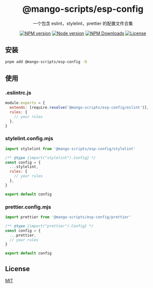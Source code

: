 <h1 align="center">
@mango-scripts/esp-config
</h1>
<p align="center">
一个包含 eslint，stylelint，prettier 的配置文件合集
<p>
<p align="center">
<a href="https://www.npmjs.com/package/@mango-scripts/esp-config" target="__blank" rel="noopener noreferrer"><img src="https://img.shields.io/npm/v/@mango-scripts/esp-config?label=" alt="NPM version"></a>
<a href="https://www.npmjs.com/package/@mango-scripts/esp-config" target="__blank" rel="noopener noreferrer"><img src="https://img.shields.io/node/v/@mango-scripts/esp-config" alt="Node version"></a>
<a href="https://www.npmjs.com/package/@mango-scripts/esp-config" target="__blank" rel="noopener noreferrer"><img alt="NPM Downloads" src="https://img.shields.io/npm/dt/@mango-scripts/esp-config"></a>
<a href="./LICENSE" target="__blank" rel="noopener noreferrer"><img alt="License" src="https://img.shields.io/github/license/Albertlin0923/mango-scripts"></a>
</p>

## 安装

```bash
pnpm add @mango-scripts/esp-config -D
```

## 使用

### .eslintrc.js

```js
module.exports = {
  extends: [require.resolve('@mango-scripts/esp-config/eslint')],
  rules: {
    // your rules
  },
}
```

### stylelint.config.mjs

```mjs
import stylelint from '@mango-scripts/esp-config/stylelint'

/** @type {import("stylelint").Config} */
const config = {
  ...stylelint,
  rules: {
    // your rules
  },
}

export default config
```

### prettier.config.mjs

```mjs
import prettier from '@mango-scripts/esp-config/prettier'

/** @type {import("prettier").Config} */
const config = {
  ...prettier,
  // your rules
}

export default config
```

## License

[MIT](./LICENSE)
